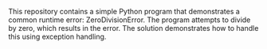 This repository contains a simple Python program that demonstrates a common runtime error: ZeroDivisionError. The program attempts to divide by zero, which results in the error. The solution demonstrates how to handle this using exception handling.